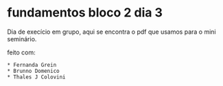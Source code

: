# fundamentos bloco 2 dia 3

Dia de execício em grupo, aqui se encontra o pdf que usamos para o mini seminário.

feito com:

    * Fernanda Grein
    * Brunno Domenico
    * Thales J Colovini
    
